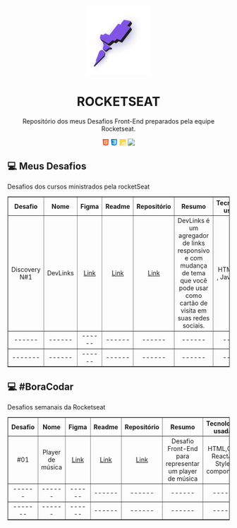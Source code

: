 
<div align="center">
<img width="150" src="https://raw.githubusercontent.com/philippewanuty/Rocketseat/main/Discover/assets/Rocketseat.png">
  
<h1>ROCKETSEAT</h1> 
  
  <p>Repositório dos meus Desafios Front-End preparados pela equipe Rocketseat.</p>
  
  <img width="3%" src="https://raw.githubusercontent.com/devicons/devicon/master/icons/html5/html5-original.svg"> <img width="3%" src="https://raw.githubusercontent.com/devicons/devicon/master/icons/css3/css3-original.svg"> <img width="3%" src="https://raw.githubusercontent.com/devicons/devicon/master/icons/javascript/javascript-plain.svg">  <img width="3%" src="https://cdn.jsdelivr.net/gh/devicons/devicon/icons/react/react-original.svg" /> 

 </div>
 

<h2> 💻 Meus Desafios </h2>
<p>Desafios dos cursos ministrados pela rocketSeat</p>


<table border="1" style="text-align:center">
  <tr>
    <th>Desafio</th>
    <th>Nome</th>
    <th>Figma</th>
    <th>Readme</th>
    <th>Repositório</th>
    <th>Resumo</th>
    <th>Tecnologias usadas</th>
    <th>Online project</th>
   
    
    
  </tr>
  <tr>
    <td> Discovery N#1</td>
    <td>DevLinks </td>
    <td><a href="https://www.figma.com/community/file/1187422022288947321">Link</a> </td>
    <td><a href="https://philippewanuty.com/Rocketseat/Discover/Discover.html">Link</a> </td>
    <td><a href="https://github.com/philippewanuty/Rocketseat/tree/main/Discover">Link</a></td>
    <td>DevLinks é um agregador de links responsivo e com mudança de tema que você pode usar como cartão de visita em suas redes sociais. </td>
    <td> HTML, CSS , Javascrtipt </td>
     <td><a href="https://philippewanuty.com/Rocketseat/Discover/index.html">Link</a> </td>
  </tr>
  <tr>
    <td>------</td>
    <td>------</td>
    <td>------</td>
    <td>------</td>
    <td>------</td>
    <td>------</td>
    <td>------</td>
    <td>------</td>
    
  </tr>
  <tr>
    <td>-------</td> 
    <td>------</td>
    <td>------</td>
    <td>------</td>
    <td>------</td>
    <td>------</td>
    <td>------</td>
    <td>------</td>
  </tr>
  
</table>


<h2> 💻 #BoraCodar</h2>
<p>Desafios semanais da Rocketseat</p>


<table border="1" style="text-align:center">
  <tr>
    <th>Desafio</th>
    <th>Nome</th>
    <th>Figma</th>
    <th>Readme</th>
    <th>Repositório</th>
    <th>Resumo</th>
    <th>Tecnologias usadas</th>
    <th>Online project</th>
   
    
    
  </tr>
  <tr>
    <td>#01</td>
    <td>Player de música</td>
    <td><a href="https://www.figma.com/community/file/1195050524500542670/player-de-musica-desafio-01">Link</a></td>
    <td><a href="https://github.com/philippewanuty/MusicPlayer_C1#readme">Link</a></td>
    <td><a href="https://github.com/philippewanuty/MusicPlayer_C1">Link</a></td>
    <td>Desafio Front-End para representar um player de música</td>
    <td> HTML,CSS, ReactJS, Styled components</td>
    <td><a href="https://music-player-c1.vercel.app">Link</a></td>
    
  </tr>
  <tr>
    <td>------</td>
    <td>------</td>
    <td>------</td>
    <td>------</td>
    <td>------</td>
    <td>------</td>
    <td>------</td>
    <td>------</td>
    
  </tr>
  <tr>
    <td>-------</td> 
    <td>------</td>
    <td>------</td>
    <td>------</td>
    <td>------</td>
    <td>------</td>
    <td>------</td>
    <td>------</td>
  </tr>
  
</table>





  

            
       

